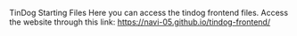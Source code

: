 TinDog Starting Files
    Here you can access the tindog frontend files.
Access the website through this link: https://navi-05.github.io/tindog-frontend/
